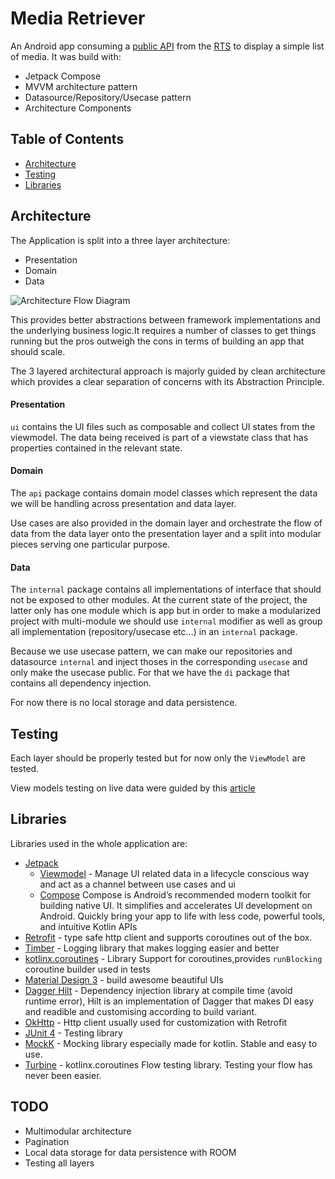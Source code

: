 # Media Retriever

An Android app consuming a [public API](https://il.srgssr.ch/integrationlayer/2.0/rts/mediaList/video/latestEpisodes) from the [RTS](https://www.rts.ch/)
to display a simple list of media. It was build with:
- Jetpack Compose
- MVVM architecture pattern
- Datasource/Repository/Usecase pattern
- Architecture Components

## Table of Contents

- [Architecture](#architecture)
- [Testing](#testing)
- [Libraries](#libraries)

## Architecture

The Application is split into a three layer architecture:
- Presentation
- Domain
- Data

![Architecture Flow Diagram](https://user-images.githubusercontent.com/27420929/231156709-9f7eb7fb-e7d8-4c51-826c-8c817131b99f.png)

This provides better abstractions between framework implementations 
and the underlying business logic.It requires a number of classes to get 
things running but the pros outweigh the cons in terms of building an app 
that should scale.

The 3 layered architectural approach is majorly guided by clean architecture which provides
a clear separation of concerns with its Abstraction Principle.

#### Presentation

```ui``` contains the UI files such as composable and collect UI states from the viewmodel.
The data being received is part of a viewstate class that has properties contained in the
relevant state.

#### Domain

The ```api``` package contains domain model classes which represent the
data we will be handling across presentation and data layer.

Use cases are also provided in the domain layer and orchestrate the flow 
of data from the data layer onto the presentation layer and a split into
modular pieces serving one particular purpose.

#### Data

The ```internal``` package contains all implementations of interface that 
should not be exposed to other modules. At the current state of the project, 
the latter only has one module which is app but in order to make a modularized project 
with multi-module we should use ```internal``` modifier as well as group 
all implementation (repository/usecase etc...) in an ```internal``` package.

Because we use usecase pattern, we can make our repositories and datasource ```internal``` and inject thoses 
in the corresponding ```usecase``` and only make the usecase public.
For that we have the ```di``` package that contains all dependency injection.

For now there is no local storage and data persistence.

## Testing

Each layer should be properly tested but for now only the ```ViewModel``` are tested.

View models testing on live data were guided by this [article](https://proandroiddev.com/how-to-easily-test-a-viewmodel-with-livedata-and-coroutines-230c74416047)
 
## Libraries

Libraries used in the whole application are:

- [Jetpack](https://developer.android.com/jetpack)
  - [Viewmodel](https://developer.android.com/topic/libraries/architecture/viewmodel) - Manage UI related data in a lifecycle conscious way 
  and act as a channel between use cases and ui
  - [Compose](https://developer.android.com/jetpack/compose) Compose is Android’s recommended modern toolkit for building native UI. 
      It simplifies and accelerates UI development on Android. Quickly bring your app to life with less code, powerful tools, and intuitive Kotlin APIs
- [Retrofit](https://square.github.io/retrofit/) - type safe http client 
and supports coroutines out of the box.  
- [Timber](https://github.com/JakeWharton/timber) - Logging library that makes logging easier and better
- [kotlinx.coroutines](https://github.com/Kotlin/kotlinx.coroutines) - Library Support for coroutines,provides `runBlocking` coroutine builder used in tests
- [Material Design 3](https://m3.material.io/) - build awesome beautiful UIs
- [Dagger Hilt](https://dagger.dev/hilt/) - Dependency injection library at compile time (avoid runtime error), Hilt is an implementation
of Dagger that makes DI easy and readible and customising according to build variant.
- [OkHttp](https://square.github.io/okhttp/) - Http client usually used for customization with Retrofit
- [JUnit 4](https://junit.org/junit4/) - Testing library
- [MockK](https://mockk.io/) - Mocking library especially made for kotlin. Stable and easy to use.
- [Turbine](https://github.com/cashapp/turbine) - kotlinx.coroutines Flow testing library. Testing your flow has never been easier.

## TODO
- Multimodular architecture
- Pagination
- Local data storage for data persistence with ROOM
- Testing all layers


